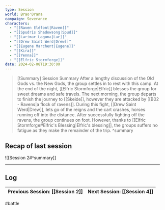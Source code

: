 ```yaml
---
type: Session
world: Brao'Drana
campaign: Severance
characters:
  - "[[Raven Eléfont|Raven]]"
  - "[[Spudris Shadowsong|Spud]]"
  - "[[Larimar Laguna|Lar]]"
  - "[[Drew Saint Werd|Drew]]"
  - "[[Eugene Marchent|Eugene]]"
  - "[[Kira]]"
  - "[[Yenna]]"
  - "[[Elfric Stormforge]]"
date: 2024-02-08T19:30:00
---
```


> [!Summary] Session Summary
After a lengthy discussion of the Old Gods vs. the New Gods, the group settles in to rest with this camp. At the end of the night, [[Elfric Stormforge|Elfric]] blesses the group for sweet dreams and safe travels. The next morning, the group departs to finish the journey to [[Skeide]], however they are attacked by [[B02 - Ravens|a flock of ravens]]. During this fight, [[Drew Saint Werd|Drew]], lets go of the reigns and the cart crashes, horses running off into the distance. After successfully fighting off the ravens, the group continues on foot. However, thanks to [[Elfric Stormforge#Elfric's Blessing|Elfric's blessing]], the groups suffers no fatigue as they make the remainder of the trip.
^summary

## Recap of last session
![[Session 2#^summary]]

---

## Log


| Previous Session: [[Session 2]] | Next Session: [[Session 4]] |
| ------------------------------- | --------------------------- |

#battle